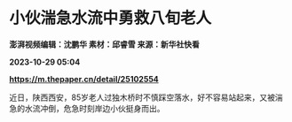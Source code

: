 # 小伙湍急水流中勇救八旬老人
**澎湃视频编辑：沈鹏华 素材：邱睿雪 来源：新华社快看**

**2023-10-29 05:04**

**https://m.thepaper.cn/detail/25102554**

近日，陕西西安，85岁老人过独木桥时不慎踩空落水，好不容易站起来，又被湍急的水流冲倒，危急时刻岸边小伙挺身而出。